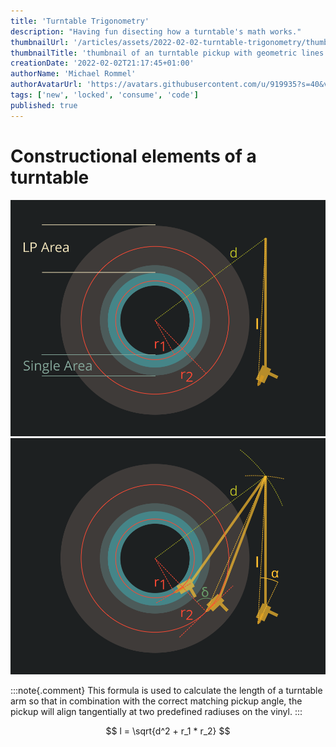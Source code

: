 ```yaml
---
title: 'Turntable Trigonometry'
description: "Having fun disecting how a turntable's math works."
thumbnailUrl: '/articles/assets/2022-02-02-turntable-trigonometry/thumbnail.svg'
thumbnailTitle: 'thumbnail of an turntable pickup with geometric lines'
creationDate: '2022-02-02T21:17:45+01:00'
authorName: 'Michael Rommel'
authorAvatarUrl: 'https://avatars.githubusercontent.com/u/919935?s=40&v=4'
tags: ['new', 'locked', 'consume', 'code']
published: true
---
```


# Constructional elements of a turntable

![Turntable Design](/articles/assets/2022-02-02-turntable-trigonometry/turntable-construction.svg 'Turntable Construction')
![Turntable Trigonometry](/articles/assets/2022-02-02-turntable-trigonometry/turntable-trigonometry.svg 'Turntable Trigonometry')

:::note{.comment}
This formula is used to calculate the length of a turntable arm so that
in combination with the correct matching pickup angle, the pickup will
align tangentially at two predefined radiuses on the vinyl.
:::

$$
l = \sqrt{d^2 + r_1 * r_2}
$$
